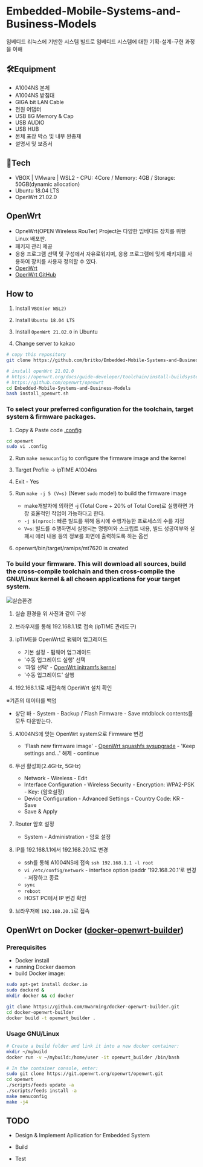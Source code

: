 # Embedded-Mobile-Systems-and-Business-Models
임베디드 리눅스에 기반한 시스템 빌드로 임베디드 시스템에 대한 기획-설계-구현 과정을 이해

## 🛠Equipment
- A1004NS 본체
- A1004NS 받침대
- GIGA bit LAN Cable
- 전원 어댑터
- USB 8G Memory & Cap
- USB AUDIO
- USB HUB
- 본체 포장 박스 및 내부 완충재
- 설명서 및 보증서

## 🎁Tech
- VBOX | VMware | WSL2 - CPU: 4Core / Memory: 4GB / Storage: 50GB(dynamic allocation)
- Ubuntu 18.04 LTS
- OpenWrt 21.02.0

## OpenWrt
- OpneWrt(OPEN Wireless RouTer) Project는 다양한 임베디드 장치를 위한 Linux 배포판.
- 패키지 관리 제공
- 응용 프로그램 선택 및 구성에서 자유로워지며, 응용 프로그램에 밎게 패키지를 사용하여 장치를 사용자 정의할 수 있다.
- [OpenWrt](https://openwrt.org/)
- [OpenWrt GitHub](https://github.com/openwrt/openwrt)

## How to
1. Install `VBOX(or WSL2)`

2. Install `Ubuntu 18.04 LTS`

3. Install `OpenWrt 21.02.0` in Ubuntu

4. Change server to kakao

```bash
# copy this repository
git clone https://github.com/britko/Embedded-Mobile-Systems-and-Business-Models.git
```

```bash
# install openWrt 21.02.0
# https://openwrt.org/docs/guide-developer/toolchain/install-buildsystem#debianubuntu
# https://github.com/openwrt/openwrt
cd Embedded-Mobile-Systems-and-Business-Models
bash install_openwrt.sh
```

### To select your preferred configuration for the toolchain, target system & firmware packages.
1. Copy & Paste code [.config](https://downloads.openwrt.org/releases/21.02.0/targets/ramips/mt7620/config.buildinfo)
```bash
cd openwrt
sudo vi .config
```

2. Run `make menuconfig` to configure the firmware image and the kernel

3. Target Profile -> ipTIME A1004ns

4. Exit - Yes

5. Run `make -j 5 (V=s)` (Never `sudo` mode!) to build the firmware image
   - make개발자에 의하면 -j (Total Core + 20% of Total Core)로 실행하면 가장 효율적인 작업이 가능하다고 한다.
   - `-j $(nproc)`: 빠른 빌드를 위해 동시에 수행가능한 프로세스의 수를 지정
   - `V=s`: 빌드를 수행하면서 실행되는 명령어와 스크립트 내용, 빌드 성공여부와 실패시 에러 내용 등의 정보를 화면에 출력하도록 하는 옵션

6. openwrt/bin/target/ramips/mt7620 is created

### To build your firmware. This will download all sources, build the cross-compile toolchain and then cross-compile the GNU/Linux kernel & all chosen applications for your target system.
![실습환경]()
1. 실습 환경을 위 사진과 같이 구성

2. 브라우저를 통해 192.168.1.1로 접속 (ipTIME 관리도구)

3. ipTIME을 OpenWrt로 펌웨어 업그레이드
   - 기본 설정 - 펌웨어 업그레이드
   - '수동 업그레이드 실행' 선택
   - '파일 선택' - [OpenWrt initramfs kernel](https://github.com/britko/Embedded-Mobile-Systems-and-Business-Models/blob/master/a1004ns_firmware_hjsuh/openwrt-21.02.0-ramips-mt7620-iptime_a1004ns-initramfs-kernel_hjsuh.bin)
   - '수동 업그레이드' 실행

4. 192.168.1.1로 재접속해 OpenWrt 설치 확인

※기존의 데이터를 백업

- 상단 바 - System - Backup / Flash Firmware - Save mtdblock contents를 모두 다운받는다.

5. A1004NS에 맞는 OpenWrt system으로 Firmware 변경
   - 'Flash new firmware image' - [OpenWrt squashfs sysupgrade](https://github.com/britko/Embedded-Mobile-Systems-and-Business-Models/blob/master/a1004ns_firmware_hjsuh/openwrt-21.02.0-ramips-mt7620-iptime_a1004ns-squashfs-sysupgrade_hjsuh.bin) - 'Keep settings and...' 해제 - continue

6. 무선 활성화(2.4GHz, 5GHz)
   - Network - Wireless - Edit
   - Interface Configuration - Wireless Security - Encryption: WPA2-PSK - Key: {암호설정}
   - Device Configuration - Advanced Settings - Country Code: KR - Save
   - Save & Apply

7. Router 암호 설정
   - System - Administration - 암호 설정

8. IP를 192.168.1.1에서 192.168.20.1로 변경
   - ssh를 통해 A1004NS에 접속 `ssh 192.168.1.1 -l root`
   - `vi /etc/config/network` - interface option ipaddr '192.168.20.1'로 변경 - 저장하고 종료
   - `sync`
   - `reboot`
   - HOST PC에서 IP 변경 확인

9. 브라우저에 `192.168.20.1`로 접속

## OpenWrt on Docker ([docker-openwrt-builder](https://github.com/mwarning/docker-openwrt-builder))
### Prerequisites
- Docker install
- running Docker daemon
- build Docker image:
```bash
sudo apt-get install docker.io
sudo dockerd &
mkdir docker && cd docker

git clone https://github.com/mwarning/docker-openwrt-builder.git
cd docker-openwrt-builder
docker build -t openwrt_builder .
```

### Usage GNU/Linux
```bash
# Create a build folder and link it into a new docker container:
mkdir ~/mybuild
docker run -v ~/mybuild:/home/user -it openwrt_builder /bin/bash
```

```bash
# In the container console, enter:
sudo git clone https://git.openwrt.org/openwrt/openwrt.git
cd openwrt
./scripts/feeds update -a
./scripts/feeds install -a
make menuconfig
make -j4
```

## TODO
- Design & Implement Apllication for Embedded System

- Build

- Test